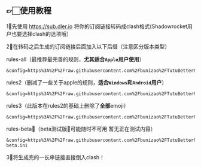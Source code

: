 ## 👉🏻使用教程

1⃣️先使用  https://sub.dler.io 将你的订阅链接转码成clash格式(Shadowrocket用户也要选择clash的选项哦）

2⃣️在转码之后生成的订阅链接后面加入以下后缀（注意区分版本类型）

rules-all（最推荐最完善的规则，**尤其适合`Apple`用户使用**）

```
&config=https%3A%2F%2Fraw.githubusercontent.com%2Fbunizao%2FTutuBetterRules%2Ftutu%2FClash%2Frules.ini
```

rules2（删减了一些关于apple的规则，**适合`Windows`和`Android`用户**）

```
&config=https%3A%2F%2Fraw.githubusercontent.com%2Fbunizao%2FTutuBetterRules%2Ftutu%2FClash%2Frules2.ini
```

rules3（此版本在rules2的基础上删除了**全部**emoji） 

```
&config=https%3A%2F%2Fraw.githubusercontent.com%2Fbunizao%2FTutuBetterRules%2Ftutu%2FClash%2Frules3.ini
```

rules-beta🚧（beta测试版🚧可能随时不可用 暂无正在测试内容）  

```
&config=https%3A%2F%2Fraw.githubusercontent.com%2Fbunizao%2FTutuBetterRules%2Ftutu%2FClash%2Frules-beta.ini
```

3⃣️将生成完的一长串链接直接倒入clash！
